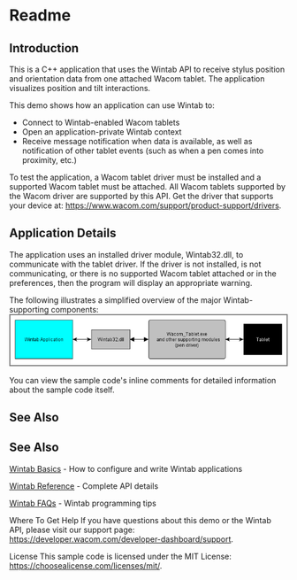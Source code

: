 # Readme

## Introduction
This is a C++ application that uses the Wintab API to receive stylus position and orientation data from one attached Wacom tablet. The application visualizes position and tilt interactions.

This demo shows how an application can use Wintab to:

* Connect to Wintab-enabled Wacom tablets
* Open an application-private Wintab context
* Receive message notification when data is available, as well as notification of other tablet events (such as when a pen comes into proximity, etc.)

To test the application, a Wacom tablet driver must be installed and a supported Wacom tablet must be attached. All Wacom tablets supported by the Wacom driver are supported by this API. Get the driver that supports your device at: https://www.wacom.com/support/product-support/drivers.

## Application Details
The application uses an installed driver module, Wintab32.dll, to communicate with the tablet driver.  If the driver is not installed, is not communicating, or there is no supported Wacom tablet attached or in the preferences, then the program will display an appropriate warning.

The following illustrates a simplified overview of the major Wintab-supporting components:
![](./Media/sc-rm-tt-wintabOverview.png)

You can view the sample code's inline comments for detailed information about the sample code itself.

## See Also
## See Also

[Wintab Basics](https://developer-docs.wacom.com/wacom-device-api/docs/wintab-overview) - How to configure and write Wintab applications

[Wintab Reference](https://developer-docs.wacom.com/wacom-device-api/docs/wintab-reference) - Complete API details

[Wintab FAQs](https://developer-docs.wacom.com/wacom-device-api/docs/wintab-faqs) - Wintab programming tips

Where To Get Help
If you have questions about this demo or the Wintab API, please visit our support page: https://developer.wacom.com/developer-dashboard/support.

License
This sample code is licensed under the MIT License: https://choosealicense.com/licenses/mit/.